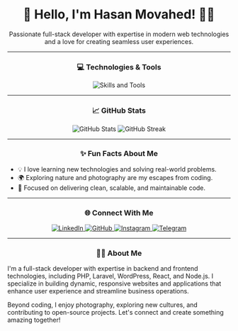 <h1 align="center">👋 Hello, I'm Hasan Movahed! 👨‍💻</h1>

<p align="center">
  Passionate full-stack developer with expertise in modern web technologies and a love for creating seamless user experiences.
</p>

---

<h3 align="center">💻 Technologies & Tools</h3>
<p align="center">
  <img src="https://skillicons.dev/icons?i=php,wordpress,laravel,html,css,js,jquery,react,bootstrap,python,nodejs" alt="Skills and Tools">
</p>

---

<h3 align="center">📈 GitHub Stats</h3>
<p align="center">
  <img src="https://github-readme-stats.vercel.app/api?username=hasanmova&show_icons=true&theme=radical" alt="GitHub Stats">
  <img src="https://github-readme-streak-stats.herokuapp.com?user=hasanmova&theme=radical&hide_border=true" alt="GitHub Streak">
</p>

---

<h3 align="center">✨ Fun Facts About Me</h3>
<ul>
  <li>💡 I love learning new technologies and solving real-world problems.</li>
  <li>🌍 Exploring nature and photography are my escapes from coding.</li>
  <li>🎯 Focused on delivering clean, scalable, and maintainable code.</li>
</ul>

---

<h3 align="center">🌐 Connect With Me</h3>
<p align="center">
  <a href="https://www.linkedin.com/in/hasanmovahed/" target="_blank">
    <img src="https://img.shields.io/badge/LinkedIn-0077B5?style=for-the-badge&logo=linkedin&logoColor=white" alt="LinkedIn">
  </a>
  <a href="https://github.com/hasanmova" target="_blank">
    <img src="https://img.shields.io/badge/GitHub-181717?style=for-the-badge&logo=github&logoColor=white" alt="GitHub">
  </a>
  <a href="https://www.instagram.com/hasan.mova/" target="_blank">
    <img src="https://img.shields.io/badge/Instagram-E4405F?style=for-the-badge&logo=instagram&logoColor=white" alt="Instagram">
  </a>
  <a href="https://t.me/hasanmova" target="_blank">
    <img src="https://img.shields.io/badge/Telegram-2CA5E0?style=for-the-badge&logo=telegram&logoColor=white" alt="Telegram">
  </a>
</p>

---

<h3 align="center">🧑‍💻 About Me</h3>
<p>
  I'm a full-stack developer with expertise in backend and frontend technologies, including PHP, Laravel, WordPress, React, and Node.js. 
  I specialize in building dynamic, responsive websites and applications that enhance user experience and streamline business operations.
</p>
<p>
  Beyond coding, I enjoy photography, exploring new cultures, and contributing to open-source projects. Let's connect and create something amazing together!
</p>

